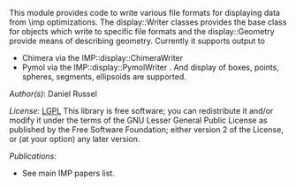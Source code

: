 This module provides code to write various file formats for displaying data
from \imp optimizations. The display::Writer classes provides the base class for objects which write to specific file formats and the display::Geometry provide means of describing geometry. Currently it supports output to
 - Chimera via the IMP::display::ChimeraWriter
 - Pymol via the IMP::display::PymolWriter
 .
And display of boxes, points, spheres, segments, ellipsoids are supported.

_Author(s)_: Daniel Russel

_License_: [LGPL](http://www.gnu.org/licenses/old-licenses/lgpl-2.1.html)
This library is free software; you can redistribute it and/or
modify it under the terms of the GNU Lesser General Public
License as published by the Free Software Foundation; either
version 2 of the License, or (at your option) any later version.

_Publications_:
 - See main IMP papers list.
